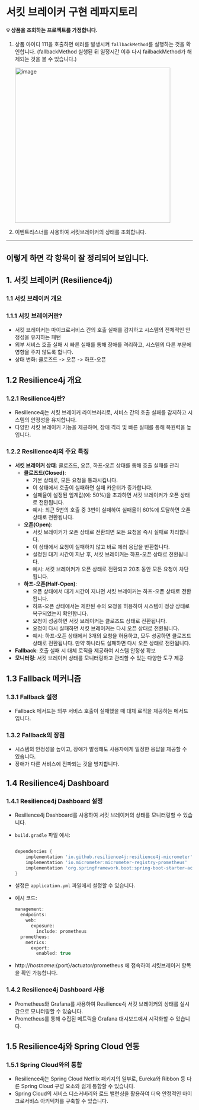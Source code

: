 
# 서킷 브레이커 구현 레파지토리

#### 💡 상품을 조회하는 프로젝트를 가정합니다.
1. 상품 아이디 111을 호출하면 에러를 발생시켜 `fallbackMethod`를 실행하는 것을 확인합니다.
   (fallbackMethod 실행된 뒤 일정시간 이후 다시 failbackMethod가 해제되는 것을 볼 수 있습니다.) 

    <img width="419" alt="image" src="https://github.com/user-attachments/assets/b90c1c5a-1281-4ca6-a076-8b29fa3d54c1">

3. 이벤트리스너를 사용하여 서킷브레이커의 상태를 조회합니다.

---

이렇게 하면 각 항목이 잘 정리되어 보입니다.
---
## 1. 서킷 브레이커 (Resilience4j)

### 1.1 서킷 브레이커 개요

### 1.1.1 서킷 브레이커란?

- 서킷 브레이커는 마이크로서비스 간의 호출 실패를 감지하고 시스템의 전체적인 안정성을 유지하는 패턴
- 외부 서비스 호출 실패 시 빠른 실패를 통해 장애를 격리하고, 시스템의 다른 부분에 영향을 주지 않도록 합니다.
- 상태 변화: 클로즈드 -> 오픈 -> 하프-오픈

## 1.2 Resilience4j 개요

### 1.2.1 Resilience4j란?

- Resilience4j는 서킷 브레이커 라이브러리로, 서비스 간의 호출 실패를 감지하고 시스템의 안정성을 유지합니다.
- 다양한 서킷 브레이커 기능을 제공하며, 장애 격리 및 빠른 실패를 통해 복원력을 높입니다.

### 1.2.2 Resilience4j의 주요 특징

- **서킷 브레이커 상태**: 클로즈드, 오픈, 하프-오픈 상태를 통해 호출 실패를 관리
    - **클로즈드(Closed)**:
        - 기본 상태로, 모든 요청을 통과시킵니다.
        - 이 상태에서 호출이 실패하면 실패 카운터가 증가합니다.
        - 실패율이 설정된 임계값(예: 50%)을 초과하면 서킷 브레이커가 오픈 상태로 전환됩니다.
        - 예시: 최근 5번의 호출 중 3번이 실패하여 실패율이 60%에 도달하면 오픈 상태로 전환됩니다.
    - **오픈(Open)**:
        - 서킷 브레이커가 오픈 상태로 전환되면 모든 요청을 즉시 실패로 처리합니다.
        - 이 상태에서 요청이 실패하지 않고 바로 에러 응답을 반환합니다.
        - 설정된 대기 시간이 지난 후, 서킷 브레이커는 하프-오픈 상태로 전환됩니다.
        - 예시: 서킷 브레이커가 오픈 상태로 전환되고 20초 동안 모든 요청이 차단됩니다.
    - **하프-오픈(Half-Open)**:
        - 오픈 상태에서 대기 시간이 지나면 서킷 브레이커는 하프-오픈 상태로 전환됩니다.
        - 하프-오픈 상태에서는 제한된 수의 요청을 허용하여 시스템이 정상 상태로 복구되었는지 확인합니다.
        - 요청이 성공하면 서킷 브레이커는 클로즈드 상태로 전환됩니다.
        - 요청이 다시 실패하면 서킷 브레이커는 다시 오픈 상태로 전환됩니다.
        - 예시: 하프-오픈 상태에서 3개의 요청을 허용하고, 모두 성공하면 클로즈드 상태로 전환됩니다. 만약 하나라도 실패하면 다시 오픈 상태로 전환됩니다.
- **Fallback**: 호출 실패 시 대체 로직을 제공하여 시스템 안정성 확보
- **모니터링**: 서킷 브레이커 상태를 모니터링하고 관리할 수 있는 다양한 도구 제공

## 1.3 Fallback 메커니즘

### 1.3.1 Fallback 설정

- Fallback 메서드는 외부 서비스 호출이 실패했을 때 대체 로직을 제공하는 메서드입니다.

### 1.3.2 Fallback의 장점

- 시스템의 안정성을 높이고, 장애가 발생해도 사용자에게 일정한 응답을 제공할 수 있습니다.
- 장애가 다른 서비스에 전파되는 것을 방지합니다.

## 1.4 Resilience4j Dashboard

### 1.4.1 Resilience4j Dashboard 설정

- Resilience4j Dashboard를 사용하여 서킷 브레이커의 상태를 모니터링할 수 있습니다.
- `build.gradle` 파일 예시:
    
    ```groovy
    
    dependencies {
        implementation 'io.github.resilience4j:resilience4j-micrometer'
        implementation 'io.micrometer:micrometer-registry-prometheus'
        implementation 'org.springframework.boot:spring-boot-starter-actuator'
    }
    
    ```
    
- 설정은 `application.yml` 파일에서 설정할 수 있습니다.
- 예시 코드:
    
    ```java
    management:
      endpoints:
        web:
          exposure:
            include: prometheus
      prometheus:
        metrics:
          export:
            enabled: true
    ```
    
- http://${hostname}:${port}/actuator/prometheus 에 접속하여 서킷브레이커 항목을 확인 가능합니다.

### 1.4.2 Resilience4j Dashboard 사용

- Prometheus와 Grafana를 사용하여 Resilience4j 서킷 브레이커의 상태를 실시간으로 모니터링할 수 있습니다.
- Prometheus를 통해 수집된 메트릭을 Grafana 대시보드에서 시각화할 수 있습니다.

## 1.5 Resilience4j와 Spring Cloud 연동

### 1.5.1 Spring Cloud와의 통합

- Resilience4j는 Spring Cloud Netflix 패키지의 일부로, Eureka와 Ribbon 등 다른 Spring Cloud 구성 요소와 쉽게 통합할 수 있습니다.
- Spring Cloud의 서비스 디스커버리와 로드 밸런싱을 활용하여 더욱 안정적인 마이크로서비스 아키텍처를 구축할 수 있습니다.

